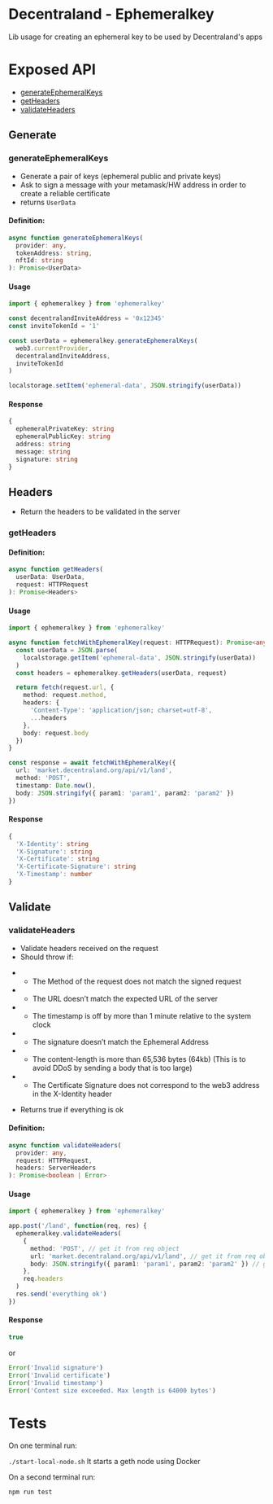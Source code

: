 # Decentraland - Ephemeralkey

Lib usage for creating an ephemeral key to be used by Decentraland's apps

# Exposed API

- [generateEphemeralKeys](#generate)
- [getHeaders](#headers)
- [validateHeaders](#validate)

## Generate

### generateEphemeralKeys

- Generate a pair of keys (ephemeral public and private keys)
- Ask to sign a message with your metamask/HW address in order to create a reliable certificate
- returns `UserData`

#### Definition:

```ts
async function generateEphemeralKeys(
  provider: any,
  tokenAddress: string,
  nftId: string
): Promise<UserData>
```

#### Usage

```ts
import { ephemeralkey } from 'ephemeralkey'

const decentralandInviteAddress = '0x12345'
const inviteTokenId = '1'

const userData = ephemeralkey.generateEphemeralKeys(
  web3.currentProvider,
  decentralandInviteAddress,
  inviteTokenId
)

localstorage.setItem('ephemeral-data', JSON.stringify(userData))
```

#### Response

```ts
{
  ephemeralPrivateKey: string
  ephemeralPublicKey: string
  address: string
  message: string
  signature: string
}
```

## Headers

- Return the headers to be validated in the server

### getHeaders

#### Definition:

```ts
async function getHeaders(
  userData: UserData,
  request: HTTPRequest
): Promise<Headers>
```

#### Usage

```ts
import { ephemeralkey } from 'ephemeralkey'

async function fetchWithEphemeralKey(request: HTTPRequest): Promise<any> {
  const userData = JSON.parse(
    localstorage.getItem('ephemeral-data', JSON.stringify(userData))
  )
  const headers = ephemeralkey.getHeaders(userData, request)

  return fetch(request.url, {
    method: request.method,
    headers: {
      'Content-Type': 'application/json; charset=utf-8',
      ...headers
    },
    body: request.body
  })
}

const response = await fetchWithEphemeralKey({
  url: 'market.decentraland.org/api/v1/land',
  method: 'POST',
  timestamp: Date.now(),
  body: JSON.stringify({ param1: 'param1', param2: 'param2' })
})
```

#### Response

```ts
{
  'X-Identity': string
  'X-Signature': string
  'X-Certificate': string
  'X-Certificate-Signature': string
  'X-Timestamp': number
}
```

## Validate

### validateHeaders

- Validate headers received on the request
- Should throw if:

* - The Method of the request does not match the signed request
* - The URL doesn’t match the expected URL of the server
* - The timestamp is off by more than 1 minute relative to the system clock
* - The signature doesn’t match the Ephemeral Address
* - The content-length is more than 65,536 bytes (64kb) (This is to avoid DDoS by sending a body that is too large)
* - The Certificate Signature does not correspond to the web3 address in the X-Identity header

- Returns true if everything is ok

#### Definition:

```ts
async function validateHeaders(
  provider: any,
  request: HTTPRequest,
  headers: ServerHeaders
): Promise<boolean | Error>
```

#### Usage

```ts
import { ephemeralkey } from 'ephemeralkey'

app.post('/land', function(req, res) {
  ephemeralkey.validateHeaders(
    {
      method: 'POST', // get it from req object
      url: 'market.decentraland.org/api/v1/land', // get it from req object
      body: JSON.stringify({ param1: 'param1', param2: 'param2' }) // get it from req object
    },
    req.headers
  )
  res.send('everything ok')
})
```

#### Response

```ts
true
```

or

```ts
Error('Invalid signature')
Error('Invalid certificate')
Error('Invalid timestamp')
Error('Content size exceeded. Max length is 64000 bytes')
```

# Tests

On one terminal run:

`./start-local-node.sh` It starts a geth node using Docker

On a second terminal run:

`npm run test`
